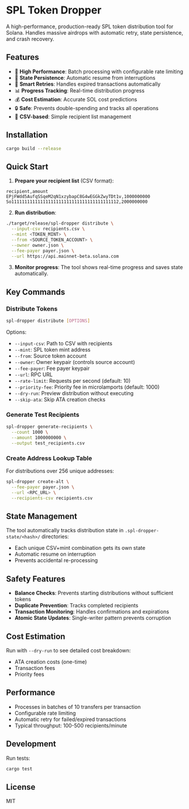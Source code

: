 # SPL Token Dropper

A high-performance, production-ready SPL token distribution tool for Solana. Handles massive airdrops with automatic retry, state persistence, and crash recovery.

## Features

- 🚀 **High Performance**: Batch processing with configurable rate limiting
- 💾 **State Persistence**: Automatic resume from interruptions
- 🔄 **Smart Retries**: Handles expired transactions automatically
- 📊 **Progress Tracking**: Real-time distribution progress
- 💰 **Cost Estimation**: Accurate SOL cost predictions
- 🔒 **Safe**: Prevents double-spending and tracks all operations
- 📁 **CSV-based**: Simple recipient list management

## Installation

```bash
cargo build --release
```

## Quick Start

1. **Prepare your recipient list** (CSV format):
```csv
recipient,amount
EPjFWdd5AufqSSqeM2qN1xzybapC8G4wEGGkZwyTDt1v,1000000000
So11111111111111111111111111111111111111112,2000000000
```

2. **Run distribution**:
```bash
./target/release/spl-dropper distribute \
  --input-csv recipients.csv \
  --mint <TOKEN_MINT> \
  --from <SOURCE_TOKEN_ACCOUNT> \
  --owner owner.json \
  --fee-payer payer.json \
  --url https://api.mainnet-beta.solana.com
```

3. **Monitor progress**: The tool shows real-time progress and saves state automatically.

## Key Commands

### Distribute Tokens
```bash
spl-dropper distribute [OPTIONS]
```

Options:
- `--input-csv`: Path to CSV with recipients
- `--mint`: SPL token mint address
- `--from`: Source token account
- `--owner`: Owner keypair (controls source account)
- `--fee-payer`: Fee payer keypair
- `--url`: RPC URL
- `--rate-limit`: Requests per second (default: 10)
- `--priority-fee`: Priority fee in microlamports (default: 1000)
- `--dry-run`: Preview distribution without executing
- `--skip-ata`: Skip ATA creation checks

### Generate Test Recipients
```bash
spl-dropper generate-recipients \
  --count 1000 \
  --amount 1000000000 \
  --output test_recipients.csv
```

### Create Address Lookup Table
For distributions over 256 unique addresses:
```bash
spl-dropper create-alt \
  --fee-payer payer.json \
  --url <RPC_URL> \
  --recipients-csv recipients.csv
```

## State Management

The tool automatically tracks distribution state in `.spl-dropper-state/<hash>/` directories:
- Each unique CSV+mint combination gets its own state
- Automatic resume on interruption
- Prevents accidental re-processing

## Safety Features

- **Balance Checks**: Prevents starting distributions without sufficient tokens
- **Duplicate Prevention**: Tracks completed recipients
- **Transaction Monitoring**: Handles confirmations and expirations
- **Atomic State Updates**: Single-writer pattern prevents corruption

## Cost Estimation

Run with `--dry-run` to see detailed cost breakdown:
- ATA creation costs (one-time)
- Transaction fees
- Priority fees

## Performance

- Processes in batches of 10 transfers per transaction
- Configurable rate limiting
- Automatic retry for failed/expired transactions
- Typical throughput: 100-500 recipients/minute

## Development

Run tests:
```bash
cargo test
```

## License

MIT
